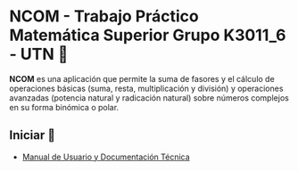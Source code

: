 # NCOM - Trabajo Práctico Matemática Superior Grupo K3011_6 - UTN 🤖

**NCOM** es una aplicación que permite la suma de fasores y el cálculo de operaciones básicas (suma, resta, multiplicación y división) y operaciones avanzadas (potencia natural y radicación natural) sobre números complejos en su forma binómica o polar.

## Iniciar 🏁

- [Manual de Usuario y Documentación Técnica](http://bit.ly/TPmsGK30116)
